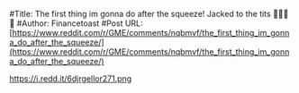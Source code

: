 #Title: The first thing im gonna do after the squeeze! Jacked to the tits 🚀🚀🚀🚀
#Author: Financetoast
#Post URL: [https://www.reddit.com/r/GME/comments/nqbmvf/the_first_thing_im_gonna_do_after_the_squeeze/](https://www.reddit.com/r/GME/comments/nqbmvf/the_first_thing_im_gonna_do_after_the_squeeze/)


https://i.redd.it/6djrgellor271.png